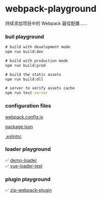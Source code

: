 # webpack-playground
持续添加项目中的 Webpack 最佳配置......

### buil playground
```bat
# build with development mode
npm run build:dev

# build with production mode
npm run build:prod

# build the static assets
npm run build:dll

# server to verify assets cache
npm run test-server
```

### configuration files
[webpack.config.js](https://github.com/HXWfromDJTU/webpack-playground/blob/master/webpack.config.js)         

[package.json](https://github.com/HXWfromDJTU/webpack-playground/blob/master/package.json)         

[.eslintrc](https://github.com/HXWfromDJTU/webpack-playground/blob/master/.eslintrc)      



### loader playground
✅ [demo-loader](https://github.com/HXWfromDJTU/webpack-playground/tree/master/source-code-playground/demo-loader)          
✅ [vue-loader-test](https://github.com/HXWfromDJTU/webpack-playground/tree/master/source-code-playground/vue-loader-test)

### plugin playground
✅ [zip-webpack-plugin](https://github.com/HXWfromDJTU/webpack-playground/tree/master/source-code-playground/zip-webpack-plugin)      

